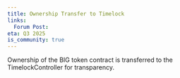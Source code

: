 ```yaml
---
title: Ownership Transfer to Timelock
links:
  Forum Post:
eta: Q3 2025
is_community: true
---
```


Ownership of the BIG token contract is transferred to the TimelockController for transparency.
